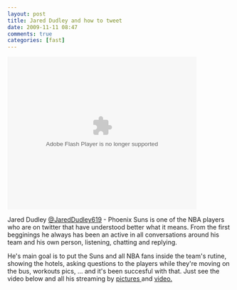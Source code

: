 ```yaml
---
layout: post
title: Jared Dudley and how to tweet
date: 2009-11-11 08:47
comments: true
categories: [fast]
---
```

<object classid="clsid:d27cdb6e-ae6d-11cf-96b8-444553540000" width="425" height="344" codebase="http://download.macromedia.com/pub/shockwave/cabs/flash/swflash.cab#version=6,0,40,0"><param name="allowFullScreen" value="true" /><param name="src" value="http://www.twitvid.com/player/60BD6" /><param name="wmode" value="transparent" /><param name="allowfullscreen" value="true" /><param name="quality" value="high" /><embed type="application/x-shockwave-flash" width="425" height="344" src="http://www.twitvid.com/player/60BD6" quality="high" wmode="transparent" allowfullscreen="true"></embed></object>

Jared Dudley <a href="https://twitter.com/JaredDudley619">@JaredDudley619</a> - Phoenix Suns is one of the NBA players who are on twitter that have understood better what it means. From the first begginings he always has been an active in all conversations around his team and his own person, listening, chatting and replying.

He's main goal is to put the Suns and all NBA fans inside the team's rutine, showing the hotels, asking questions to the players while they're moving on the bus, workouts pics, ... and it's been succesful with that. Just see the video below and all his streaming by <a href="http://twitpic.com/photos/jareddudley619">pictures </a>and <a href="http://www.twitvid.com/videos/jareddudley619">video. </a>